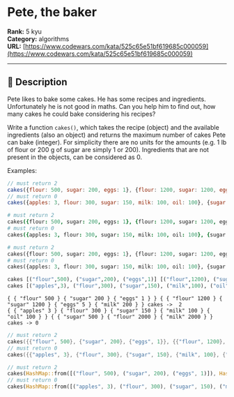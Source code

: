 # Pete, the baker

**Rank:** 5 kyu  
**Category:** algorithms  
**URL:** [https://www.codewars.com/kata/525c65e51bf619685c000059](https://www.codewars.com/kata/525c65e51bf619685c000059)

---

## 📝 Description

Pete likes to bake some cakes. He has some recipes and ingredients. Unfortunately he is not good in maths. Can you help him to find out, how many cakes he could bake considering his recipes?

Write a function `cakes()`, which takes the recipe (object) and the available ingredients (also an object) and returns the maximum number of cakes Pete can bake (integer). For simplicity there are no units for the amounts (e.g. 1 lb of flour or 200 g of sugar are simply 1 or 200). Ingredients that are not present in the objects, can be considered as 0.





Examples:

```javascript
// must return 2
cakes({flour: 500, sugar: 200, eggs: 1}, {flour: 1200, sugar: 1200, eggs: 5, milk: 200}); 
// must return 0
cakes({apples: 3, flour: 300, sugar: 150, milk: 100, oil: 100}, {sugar: 500, flour: 2000, milk: 2000}); 
```
```coffeescript
# must return 2
cakes({flour: 500, sugar: 200, eggs: 1}, {flour: 1200, sugar: 1200, eggs: 5, milk: 200}) 
# must return 0
cakes({apples: 3, flour: 300, sugar: 150, milk: 100, oil: 100}, {sugar: 500, flour: 2000, milk: 2000}) 
```
```python
# must return 2
cakes({flour: 500, sugar: 200, eggs: 1}, {flour: 1200, sugar: 1200, eggs: 5, milk: 200})
# must return 0
cakes({apples: 3, flour: 300, sugar: 150, milk: 100, oil: 100}, {sugar: 500, flour: 2000, milk: 2000})
```
```haskell
cakes [("flour",500), ("sugar",200), ("eggs",1)] [("flour",1200), ("sugar",1200), ("eggs",5), ("milk",200)]  `shouldBe` 2
cakes [("apples",3), ("flour",300), ("sugar",150), ("milk",100), ("oil",100)] [("sugar",500), ("flour",2000), ("milk",2000)] `shouldBe` 0
```
```factor
{ { "flour" 500 } { "sugar" 200 } { "eggs" 1 } } { { "flour" 1200 } { "sugar" 1200 } { "eggs" 5 } { "milk" 200 } } cakes ->  2
{ { "apples" 3 } { "flour" 300 } { "sugar" 150 } { "milk" 100 } { "oil" 100 } } { { "sugar" 500 } { "flour" 2000 } { "milk" 2000 } } cakes -> 0
```
```cpp
// must return 2
cakes({{"flour", 500}, {"sugar", 200}, {"eggs", 1}}, {{"flour", 1200}, {"sugar", 1200}, {"eggs", 5}, {"milk", 200}});
// must return 0
cakes({{"apples", 3}, {"flour", 300}, {"sugar", 150}, {"milk", 100}, {"oil", 100}}, {{"sugar", 500}, {"flour", 2000}, {"milk", 2000}});
```
```rust
// must return 2
cakes(HashMap::from([("flour", 500), ("sugar", 200), ("eggs", 1)]), HashMap::from([("flour", 1200), ("sugar", 1200), ("eggs", 5), ("milk", 200)]))
// must return 0
cakes(HashMap::from([("apples", 3), ("flour", 300), ("sugar", 150), ("milk", 100), ("oil", 100)]), HashMap::from([("sugar", 500),("flour", 2000), ("milk", 2000)]))
```
